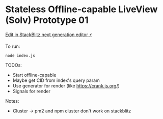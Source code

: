 # Stateless Offline-capable LiveView (Solv) Prototype 01

[Edit in StackBlitz next generation editor ⚡️](https://stackblitz.com/~/github.com/phucvin/solv-01)

To run:
```
node index.js
```

TODOs:
- Start offline-capable
- Maybe get CID from index's query param
- Use generator for render (like https://crank.js.org/)
- Signals for render

Notes:
- Cluster -> pm2 and npm cluster don't work on stackblitz